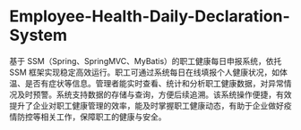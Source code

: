 # Employee-Health-Daily-Declaration-System
基于 SSM（Spring、SpringMVC、MyBatis）的职工健康每日申报系统，依托 SSM 框架实现稳定高效运行。职工可通过系统每日在线填报个人健康状况，如体温、是否有症状等信息。管理者能实时查看、统计和分析职工健康数据，对异常情况及时预警。系统支持数据的存储与查询，方便后续追溯。该系统操作便捷，有效提升了企业对职工健康管理的效率，能及时掌握职工健康动态，有助于企业做好疫情防控等相关工作，保障职工的健康与安全。 
